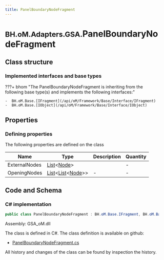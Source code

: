 ```yaml
---
title: PanelBoundaryNodeFragment
---
```


# <small>BH.oM.Adapters.GSA.</small>**PanelBoundaryNodeFragment**



## Class structure

### Implemented interfaces and base types

???+ bhom "The PanelBoundaryNodeFragment is inheriting from the following base type(s) and implements the following interfaces:"

    -  BH.oM.Base.[IFragment](/api/oM/Framework/Base/Interface/IFragment)
    -  BH.oM.Base.[IObject](/api/oM/Framework/Base/Interface/IObject)


## Properties



### Defining properties

The following properties are defined on the class

| Name             | Type             | Description      | Quantity         |
|------------------|------------------|------------------|------------------|
| ExternalNodes | [List](https://learn.microsoft.com/en-us/dotnet/api/System.Collections.Generic.List-1?view=netstandard-2.0)&lt;[Node](/api/oM/Analytical/Structure/Elements/Node)&gt; |  | - |
| OpeningNodes | [List](https://learn.microsoft.com/en-us/dotnet/api/System.Collections.Generic.List-1?view=netstandard-2.0)&lt;[List](https://learn.microsoft.com/en-us/dotnet/api/System.Collections.Generic.List-1?view=netstandard-2.0)&lt;[Node](/api/oM/Analytical/Structure/Elements/Node)&gt;&gt; | - | - |


## Code and Schema

### C# implementation

``` C# title="C#"
public class PanelBoundaryNodeFragment : BH.oM.Base.IFragment, BH.oM.Base.IObject
```

Assembly: GSA_oM.dll

The class is defined in C#. The class definition is available on github:

- [PanelBoundaryNodeFragment.cs](https://github.com/BHoM/GSA_Toolkit/blob/develop/GSA_oM/Fragments\PanelBoundaryNodeFragment.cs)

All history and changes of the class can be found by inspection the history.
